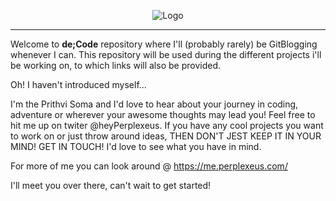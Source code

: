 <p align="center"><img src="https://github.com/MePerplexeus/decode/blob/master/assets/images/de;code.png?raw=true" alt="Logo"></p>

---

Welcome to **de;Code** repository where I'll (probably rarely) be GitBlogging whenever I can. This repository will be used during the different projects i'll be working on, to which links will also be provided. 

Oh! I haven't introduced myself...

I'm the Prithvi Soma and I'd love to hear about your journey in coding, adventure or wherever your awesome thoughts may lead you! Feel free to hit me up on twiter @heyPerplexeus. If you have any cool projects you want to work on or just throw around ideas, THEN DON'T JEST KEEP IT IN YOUR MIND! GET IN TOUCH! I'd love to see what you have in mind.

For more of me you can look around @
https://me.perplexeus.com/

I'll meet you over there, can't wait to get started!
